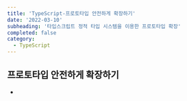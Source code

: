 ```yaml
---
title: 'TypeScript-프로토타입 안전하게 확장하기'
date: '2022-03-10'
subheading: '타입스크립트 정적 타입 시스템을 이용한 프로토타입 확장'
completed: false
category:
  - TypeScript
---
```


## 프로토타입 안전하게 확장하기
- 